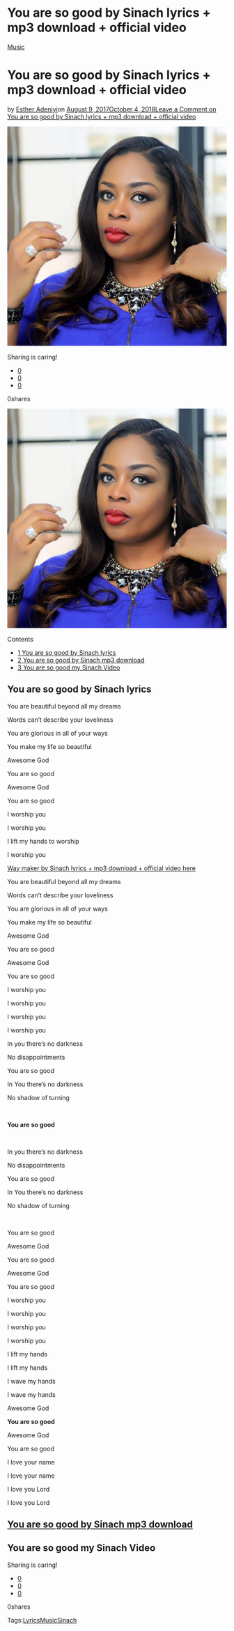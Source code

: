 # You are so good by Sinach lyrics + mp3 download + official video

[Music](https://estheradeniyi.com/category/music/)
# You are so good by Sinach lyrics + mp3 download + official video

by [Esther Adeniyi](https://estheradeniyi.com/author/esther-adeniyi/)on [August 9, 2017October 4, 2018](https://estheradeniyi.com/you-are-so-good-by-sinach-lyrics-mp3/)[Leave a Comment on You are so good by Sinach lyrics + mp3 download + official video](https://estheradeniyi.com/you-are-so-good-by-sinach-lyrics-mp3/#respond)

![](images\sinach-600x600.jpg)

Sharing is caring!

- [0](https://www.facebook.com/sharer/sharer.php?u=https%3A%2F%2Festheradeniyi.com%2Fyou-are-so-good-by-sinach-lyrics-mp3%2F&amp;t=You%20are%20so%20good%20by%20Sinach%20lyrics%20%2B%20mp3%20download%20%2B%20official%20video)
- [0](https://twitter.com/intent/tweet?text=You%20are%20so%20good%20by%20Sinach%20lyrics%20%2B%20mp3%20download%20%2B%20official%20video&amp;url=https%3A%2F%2Festheradeniyi.com%2Fyou-are-so-good-by-sinach-lyrics-mp3%2F)
- [0](#)

0shares

[![Sinach picture](images\sinach-600x600.jpg)](images\sinach-600x600.jpg)

Contents

- [1 You are so good by Sinach lyrics](#You_are_so_good_by_Sinach_lyrics)
- [2 You are so good by Sinach mp3 download](#You_are_so_good_by_Sinach_mp3_download)
- [3 You are so good my Sinach Video](#You_are_so_good_my_Sinach_Video)

## You are so good by Sinach lyrics

You are beautiful beyond all my dreams

Words can&#x2019;t describe your loveliness

You are glorious in all of your ways

You make my life so beautiful

Awesome God

You are so good

Awesome God

You are so good

I worship you

I worship you

I lift my hands to worship

I worship you

[Way maker by Sinach lyrics&#xA0;+ mp3 download&#xA0;+ official video here](https://www.estheradeniyi.com/way-maker-by-sinach-lyrics-mp3-download)

You are beautiful beyond all my dreams

Words can&#x2019;t describe your loveliness

You are glorious in all of your ways

You make my life so beautiful

Awesome God

You are so good

Awesome God

You are so good

I worship you

I worship you

I worship you

I worship you

In you there&#x2019;s no darkness

No disappointments

You are so good

In You there&#x2019;s no darkness

No shadow of turning

&#xA0;

**You are so good**

&#xA0;

In you there&#x2019;s no darkness

No disappointments

You are so good

In You there&#x2019;s no darkness

No shadow of turning

&#xA0;

You are so good

Awesome God

You are so good

Awesome God

You are so good

I worship you

I worship you

I worship you

I worship you

I lift my hands

I lift my hands

I wave my hands

I wave my hands

Awesome God

**You are so good**

Awesome God

You are so good

I love your name

I love your name

I love you Lord

I love you Lord

## [You are so good by Sinach mp3 download](http://gospellyr.blogspot.com.ng/2016/12/you-are-so-good-lyrics-by-sinach.html)

## You are so good my Sinach Video

Sharing is caring!

- [0](https://www.facebook.com/sharer/sharer.php?u=https%3A%2F%2Festheradeniyi.com%2Fyou-are-so-good-by-sinach-lyrics-mp3%2F&amp;t=You%20are%20so%20good%20by%20Sinach%20lyrics%20%2B%20mp3%20download%20%2B%20official%20video)
- [0](https://twitter.com/intent/tweet?text=You%20are%20so%20good%20by%20Sinach%20lyrics%20%2B%20mp3%20download%20%2B%20official%20video&amp;url=https%3A%2F%2Festheradeniyi.com%2Fyou-are-so-good-by-sinach-lyrics-mp3%2F)
- [0](#)

0shares

Tags:[Lyrics](https://estheradeniyi.com/tag/lyrics/)[Music](https://estheradeniyi.com/tag/music/)[Sinach](https://estheradeniyi.com/tag/sinach/)